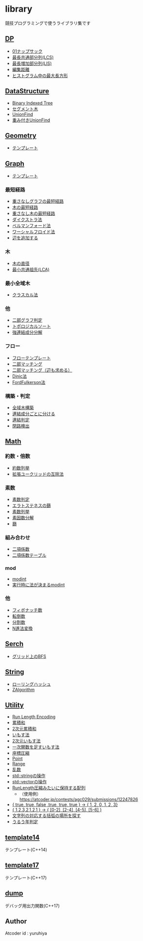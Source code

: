 # library

競技プログラミングで使うライブラリ集です

## [DP](https://github.com/yuruhi/library/tree/master/DP)

- [01ナップサック](https://github.com/yuruhi/library/blob/master/DP/Knapsack.cpp)
- [最長共通部分列(LCS)](https://github.com/yuruhi/library/blob/master/DP/LCS.cpp)
- [最長増加部分列(LIS)](https://github.com/yuruhi/library/blob/master/DP/LIS.cpp)
- [編集距離](https://github.com/yuruhi/library/blob/master/DP/Levenshtein.cpp)
- [ヒストグラム中の最大長方形](https://github.com/yuruhi/library/blob/master/DP/MaximumRectangle.cpp)

## [DataStructure](https://github.com/yuruhi/library/tree/master/DataStructure)

- [Binary Indexed Tree](https://github.com/yuruhi/library/blob/master/DataStructure/BinaryIndexedTree.cpp)
- [セグメント木](https://github.com/yuruhi/library/blob/master/DataStructure/SegmentTree.cpp)
- [UnionFind](https://github.com/yuruhi/library/blob/master/DataStructure/UnionFind.cpp)
- [重み付きUnionFind](https://github.com/yuruhi/library/blob/master/DataStructure/WeightedUnionFind.cpp)

## [Geometry](https://github.com/yuruhi/library/tree/master/Geometry)

- [テンプレート](https://github.com/yuruhi/library/blob/master/Geometry/Geometric.cpp)

## [Graph](https://github.com/yuruhi/library/tree/master/Math)

- [テンプレート](https://github.com/yuruhi/library/blob/master/Graph/GraphTemplate.cpp)

### 最短経路

- [重さなしグラフの最短経路](https://github.com/yuruhi/library/blob/master/Graph/ShortestPath.cpp)
- [木の最短経路](https://github.com/yuruhi/library/blob/master/Graph/ShortestPathTree.cpp)
- [重さなし木の最短経路](https://github.com/yuruhi/library/blob/master/Graph/ShortestPathUnweightedTree.cpp)
- [ダイクストラ法](https://github.com/yuruhi/library/blob/master/Graph/Dijkstra.cpp)
- [ベルマンフォード法](https://github.com/yuruhi/library/blob/master/Graph/BellmanFord.cpp)
- [ワーシャルフロイド法](https://github.com/yuruhi/library/blob/master/Graph/WarashallFloyd.cpp)
- [辺を追加する](https://github.com/yuruhi/library/blob/master/Graph/WarashallFloydAddEdge.cpp)

### 木

- [木の直径](https://github.com/yuruhi/library/blob/master/Graph/Diametar.cpp)
- [最小共通祖先(LCA)](https://github.com/yuruhi/library/blob/master/Graph/LCA.cpp)

### 最小全域木

- [クラスカル法](https://github.com/yuruhi/library/blob/master/Graph/Kruskal.cpp)

### 他

- [二部グラフ判定](https://github.com/yuruhi/library/blob/master/Graph/BipartiteGraph.cpp)
- [トポロジカルソート](https://github.com/yuruhi/library/blob/master/Graph/TopologicalSort.cpp)
- [強連結成分分解](https://github.com/yuruhi/library/blob/master/Graph/StronglyConnectedComponents.cpp)

### フロー

- [フローテンプレート](https://github.com/yuruhi/library/blob/master/Graph/FlowTemplate.cpp)
- [二部マッチング](https://github.com/yuruhi/library/blob/master/Graph/BipartiteMatching.cpp)
- [二部マッチング（辺も求める）](https://github.com/yuruhi/library/blob/master/Graph/BipartiteMatching2.cpp)
- [Dinic法](https://github.com/yuruhi/library/blob/master/Graph/Dinic.cpp)
- [FordFulkerson法](https://github.com/yuruhi/library/blob/master/Graph/FordFulkerson.cpp)

### 構築・判定

- [全域木構築](https://github.com/yuruhi/library/blob/master/Graph/SpanningTree.cpp)
- [連結成分ごとに分ける](https://github.com/yuruhi/library/blob/master/Graph/ConnectedComponet.cpp)
- [連結判定](https://github.com/yuruhi/library/blob/master/Graph/isConnected.cpp)
- [閉路検出](https://github.com/yuruhi/library/blob/master/Graph/HasCycle.cpp)

## [Math](https://github.com/yuruhi/library/tree/master/Serch)

### 約数・倍数

- [約数列挙](https://github.com/yuruhi/library/blob/master/Math/Divisor.cpp)
- [拡張ユークリッドの互除法](https://github.com/yuruhi/library/blob/master/Math/extGcd.cpp)

### 素数

- [素数判定](https://github.com/yuruhi/library/blob/master/Math/isPrime.cpp)
- [エラトステネスの篩](https://github.com/yuruhi/library/blob/master/Math/Eratosthenes.cpp)
- [素数列挙](https://github.com/yuruhi/library/blob/master/Math/Primes.cpp)
- [素因数分解](https://github.com/yuruhi/library/blob/master/Math/PrimeFactor.cpp)
- [篩](https://github.com/yuruhi/library/blob/master/Math/Sieve.cpp)

### 組み合わせ

- [二項係数](https://github.com/yuruhi/library/blob/master/Math/Combi.cpp)
- [二項係数テーブル](https://github.com/yuruhi/library/blob/master/Math/Combination.cpp)

### mod

- [modint](https://github.com/yuruhi/library/blob/master/Math/modint.cpp)
- [実行時に法が決まるmodint](https://github.com/yuruhi/library/blob/master/Math/modintRuntime.cpp)

### 他

- [フィボナッチ数](https://github.com/yuruhi/library/blob/master/Math/Fibonacci.cpp)
- [転倒数](https://github.com/yuruhi/library/blob/master/Math/Inversion.cpp)
- [分割数](https://github.com/yuruhi/library/blob/master/Math/Partition.cpp)
- [N進法変換](https://github.com/yuruhi/library/blob/master/Math/Radix.cpp)

## [Serch](https://github.com/yuruhi/library/tree/master/Serch)

- [グリッド上のBFS](https://github.com/yuruhi/library/blob/master/Serch/GridBFS.cpp)

## [String](https://github.com/yuruhi/library/tree/master/String)

- [ローリングハッシュ](https://github.com/yuruhi/library/blob/master/String/RollingHash.cpp)
- [ZAlgorithm](https://github.com/yuruhi/library/blob/master/String/ZAlgorithm.cpp)

## [Utility](https://github.com/yuruhi/library/tree/master/Utility)

- [Run Length Encoding](https://github.com/yuruhi/library/blob/master/Utility/RLE.cpp)
- [累積和](https://github.com/yuruhi/library/blob/master/Utility/CulSum.cpp)
- [2次元累積和](https://github.com/yuruhi/library/blob/master/Utility/CulSum2D.cpp)
- [いもす法](https://github.com/yuruhi/library/blob/master/Utility/Imos.cpp)
- [2次元いもす法](https://github.com/yuruhi/library/blob/master/Utility/Imos2D.cpp)
- [一次関数を足すいもす法](https://github.com/yuruhi/library/blob/master/Utility/ImosLinear.cpp)
- [座標圧縮](https://github.com/yuruhi/library/blob/master/Utility/Compression.cpp)
- [Point](https://github.com/yuruhi/library/blob/master/Utility/Point.cpp)
- [Range](https://github.com/yuruhi/library/blob/master/Utility/Range.cpp)
- [乱数](https://github.com/yuruhi/library/blob/master/Utility/Random.cpp)
- [std::stringの操作](https://github.com/yuruhi/library/blob/master/Utility/ReaplaceAll.cpp)
- [std::vectorの操作](https://github.com/yuruhi/library/blob/master/Utility/VectorOperation.cpp)
- [RunLength圧縮みたいに保持する配列](https://github.com/yuruhi/library/blob/master/Utility/RunLengthArray.cpp)
  - （使用例）https://atcoder.jp/contests/agc029/submissions/12247826
-  [{ true, true, false ,true, true, true } -> { 1, 2, 0, 1, 2, 3}](https://github.com/yuruhi/library/blob/master/Utility/CountStraight.cpp) 
- [ { 1,2,3,2,1,2,1 } -> { [0-2], [2-4], [4-5], [5-6] } ](https://github.com/yuruhi/library/blob/master/Utility/splitRange.cpp)
- [文字列の対応する括弧の場所を探す](https://github.com/yuruhi/library/blob/master/Utility/BracketsPos.cpp)
- [うるう年判定](https://github.com/yuruhi/library/blob/master/Utility/isLeap.cpp)

## [template14](https://github.com/yuruhi/library/blob/master/template14.cpp)

テンプレート(C++14)

## [template17](https://github.com/yuruhi/library/blob/master/template17.cpp)

テンプレート(C++17)

## [dump](https://github.com/yuruhi/library/blob/master/dump.hpp)

デバッグ用出力関数(C++17)

## Author

Atcoder id : yuruhiya

